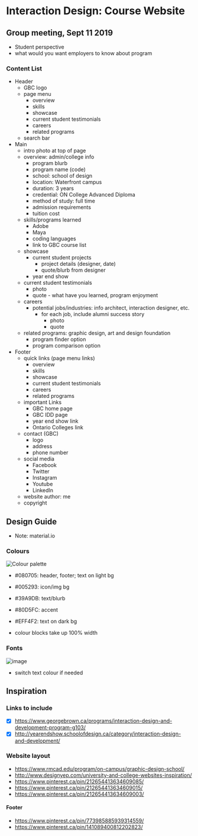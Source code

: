 # Interaction Design: Course Website

## Group meeting, Sept 11 2019
- Student perspective
- what would you want employers to know about program

### Content List
- Header
  - GBC logo
  - page menu
    - overview
    - skills
    - showcase
    - current student testimonials
    - careers
    - related programs
  - search bar
- Main
  - intro photo at top of page
  - overview: admin/college info
    - program blurb
    - program name (code)
    - school: school of design
    - location: Waterfront campus
    - duration: 3 years
    - credential: ON College Advanced Diploma
    - method of study: full time
    - admission requirements
    - tuition cost
  - skills/programs learned
    - Adobe
    - Maya
    - coding languages
    - link to GBC course list
  - showcase
    - current student projects
      - project details (designer, date)
      - quote/blurb from designer
    - year end show 
  - current student testimonials 
    - photo
    - quote - what have you learned, program enjoyment
  - careers
    - potential jobs/industries: info architect, interaction designer, etc. 
      - for each job, include alumni success story
        - photo
        - quote
  - related programs: graphic design, art and design foundation
    - program finder option
    - program comparison option
- Footer 
  - quick links (page menu links)
    - overview
    - skills
    - showcase
    - current student testimonials
    - careers
    - related programs
  - important Links
    - GBC home page
    - GBC IDD page
    - year end show link
    - Ontario Colleges link
  - contact (GBC)
    - logo
    - address
    - phone number
  - social media
    - Facebook
    - Twitter
    - Instagram
    - Youtube
    - LinkedIn
  - website author: me
  - copyright

## Design Guide
- Note: material.io

### Colours
![Colour palette](https://coolors.co/export/png/080705-005293-39a9db-80d5fc-eff4f2 "Colour palette")
- #080705: header, footer; text on light bg
- #005293: icon/img bg
- #39A9DB: text/blurb
- #80D5FC: accent
- #EFF4F2: text on dark bg

- colour blocks take up 100% width

### Fonts
![image](https://user-images.githubusercontent.com/52459805/65110811-9e4b1f80-d9a7-11e9-9b52-ebd6845e62e4.png)
- switch text colour if needed




## Inspiration 
### Links to include
- [x] https://www.georgebrown.ca/programs/interaction-design-and-development-program-g103/
- [x] http://yearendshow.schoolofdesign.ca/category/interaction-design-and-development/

### Website layout
- https://www.rmcad.edu/program/on-campus/graphic-design-school/
- http://www.designyep.com/university-and-college-websites-inspiration/
- https://www.pinterest.ca/pin/212654413634609085/
- https://www.pinterest.ca/pin/212654413634609015/
- https://www.pinterest.ca/pin/212654413634609003/

#### Footer
- https://www.pinterest.ca/pin/773985885939314559/
- https://www.pinterest.ca/pin/141089400812202823/
